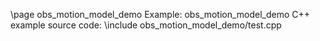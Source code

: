 \page obs_motion_model_demo Example: obs_motion_model_demo
C++ example source code:
\include obs_motion_model_demo/test.cpp
